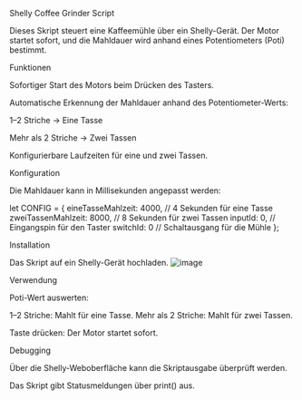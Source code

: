 Shelly Coffee Grinder Script

Dieses Skript steuert eine Kaffeemühle über ein Shelly-Gerät. Der Motor startet sofort, und die Mahldauer wird anhand eines Potentiometers (Poti) bestimmt.

Funktionen

Sofortiger Start des Motors beim Drücken des Tasters.

Automatische Erkennung der Mahldauer anhand des Potentiometer-Werts:

1–2 Striche → Eine Tasse

Mehr als 2 Striche → Zwei Tassen

Konfigurierbare Laufzeiten für eine und zwei Tassen.

Konfiguration

Die Mahldauer kann in Millisekunden angepasst werden:

let CONFIG = {
  eineTasseMahlzeit: 4000,    // 4 Sekunden für eine Tasse
  zweiTassenMahlzeit: 8000,   // 8 Sekunden für zwei Tassen
  inputId: 0,                 // Eingangspin für den Taster
  switchId: 0                // Schaltausgang für die Mühle
};

Installation

Das Skript auf ein Shelly-Gerät hochladen.
![image](https://github.com/user-attachments/assets/7da88dbb-5fd1-4d6b-a3c2-0f5bbef31dba)

Verwendung

Poti-Wert auswerten:

1–2 Striche: Mahlt für eine Tasse.
Mehr als 2 Striche: Mahlt für zwei Tassen.

Taste drücken: Der Motor startet sofort.

Debugging

Über die Shelly-Weboberfläche kann die Skriptausgabe überprüft werden.

Das Skript gibt Statusmeldungen über print() aus.


